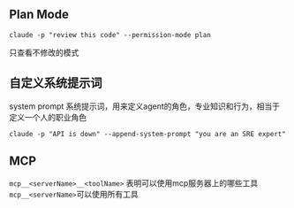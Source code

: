 ## Plan Mode

`claude -p "review this code" --permission-mode plan`

只查看不修改的模式

## 自定义系统提示词

system prompt 系统提示词，用来定义agent的角色，专业知识和行为，相当于定义一个人的职业角色

`claude -p "API is down" --append-system-prompt "you are an SRE expert"`

## MCP

`mcp__<serverName>__<toolName>` 表明可以使用mcp服务器上的哪些工具
`mcp__<serverName>`可以使用所有工具